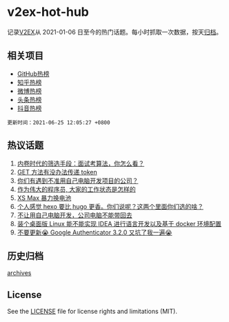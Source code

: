 # v2ex-hot-hub

 记录[V2EX](https://www.v2ex.com/)从 2021-01-06 日至今的热门话题。每小时抓取一次数据，按天[归档](archives)。
 
 ## 相关项目

- [GitHub热榜](https://github.com/snaildev/github-hot-hub)
- [知乎热榜](https://github.com/snaildev/zhihu-hot-hub)
- [微博热榜](https://github.com/snaildev/weibo-hot-hub)
- [头条热榜](https://github.com/snaildev/toutiao-hot-hub)
- [抖音热榜](https://github.com/snaildev/douyin-hot-hub)


 `更新时间：2021-06-25 12:05:27 +0800`

## 热议话题

1. [内卷时代的筛选手段：面试考算法，你怎么看？](https://www.v2ex.com/t/785603)
1. [GET 方法有没办法传递 token](https://www.v2ex.com/t/785554)
1. [你们有遇到不准用自己电脑开发项目的公司？](https://www.v2ex.com/t/785587)
1. [作为伟大的程序员, 大家的工作状态是怎样的](https://www.v2ex.com/t/785636)
1. [XS Max 暴力换电池](https://www.v2ex.com/t/785517)
1. [个人感觉 hexo 要比 hugo 更香。你们说呢？这两个里面你们选的啥？](https://www.v2ex.com/t/785625)
1. [不让用自己电脑开发，公司电脑不能带回去](https://www.v2ex.com/t/785585)
1. [装个桌面版 Linux 能不能实现 IDEA 进行语言开发以及基于 docker 环境配置](https://www.v2ex.com/t/785541)
1. [不要更新😭 Google Authenticator 3.2.0 又坑了我一遍😭](https://www.v2ex.com/t/785645)

## 历史归档

[archives](archives)

## License

See the [LICENSE](LICENSE) file for license rights and limitations (MIT).
